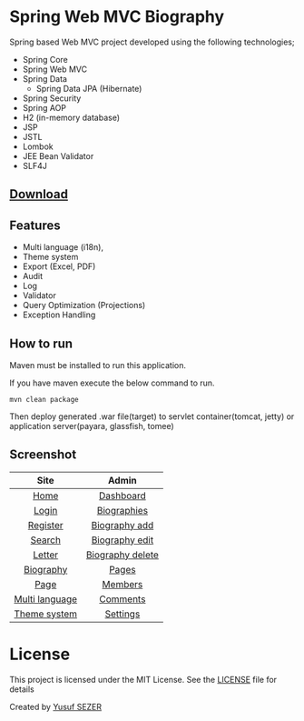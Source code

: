 # Spring Web MVC Biography
Spring based Web MVC project developed using the following technologies;

- Spring Core
- Spring Web MVC
- Spring Data
	- Spring Data JPA (Hibernate)
- Spring Security
- Spring AOP
- H2 (in-memory database)
- JSP
- JSTL
- Lombok
- JEE Bean Validator
- SLF4J

## [Download](https://github.com/yusufsefasezer/spring-mvc-bio/archive/master.zip)

## Features

- Multi language (i18n),
- Theme system
- Export (Excel, PDF)
- Audit
- Log
- Validator
- Query Optimization (Projections)
- Exception Handling

## How to run

Maven must be installed to run this application.

If you have maven execute the below command to run.

```
mvn clean package
```

Then deploy generated .war file(target) to servlet container(tomcat, jetty) or application server(payara, glassfish, tomee)

## Screenshot

| Site | Admin |
| :---: | :---: |
 [Home](screenshot/home.png) | [Dashboard](screenshot/admin.png) |
| [Login](screenshot/login.png) | [Biographies](screenshot/biographies.png) |
| [Register](screenshot/register.png) | [Biography add](screenshot/biography-add.png) |
| [Search](screenshot/search.png) | [Biography edit](screenshot/biography-edit.png) |
| [Letter](screenshot/letter.png) | [Biography delete](screenshot/biography-delete.png) |
| [Biography](screenshot/biography.png) | [Pages](screenshot/pages.png) |
| [Page](screenshot/page.png) | [Members](screenshot/members.png) |
| [Multi language](screenshot/multi-language.png) | [Comments](screenshot/comments.png) |
| [Theme system](screenshot/theme-system.png) | [Settings](screenshot/settings.png) |


# License
This project is licensed under the MIT License. See the [LICENSE](LICENSE) file for details

Created by [Yusuf SEZER](http://www.yusufsezer.com)
